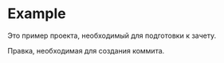 # Example

Это пример проекта, необходимый для подготовки к зачету.

Правка, необходимая для создания коммита.
